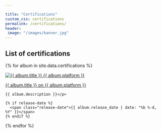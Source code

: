 ```yaml
---

title: "Certifications"
custom_css: certifications
permalink: /certifications/
header: 
 image: "/images/banner.jpg"
---
```


## List of certifications
{% for album in site.data.certifications %}
  <article>
    <a href="{{ album.url }}">
      <img src="{{ album.img }}" alt="{{ album.title }} {{ album.platform }}"/> 
      <p>{{ album.title }}
    on {{ album.platform }}</a>
	
	{{ album.description }}</p>
	
    {% if release-date %}
      <span class="release-date">{{ album.release_date | date: "%b %-d, %Y" }}</span>
    {% endif %}
	

  </article>
{% endfor %}
 